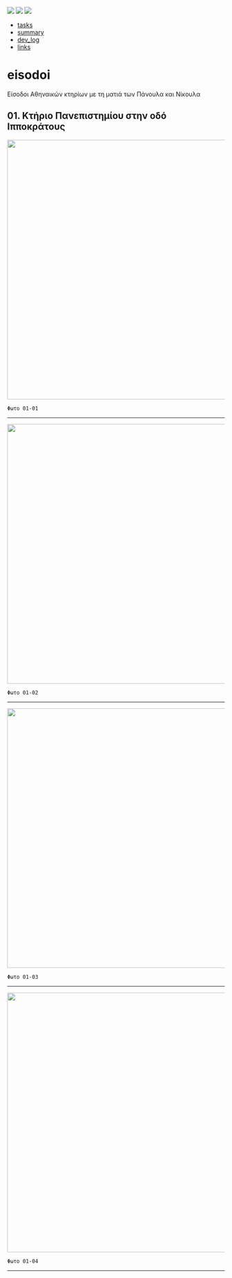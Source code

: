 [![](https://img.shields.io/badge/organization-PanoulasNikoulas-blue.svg)](https://github.com/PanoulasNikoulas) 
[![](https://img.shields.io/badge/remote-eisodoi-green.svg)](https://github.com/PanoulasNikoulas/eisodoi) 
[![](https://img.shields.io/badge/local-F:\prj\PanoulasNikoulas\eisodoi-orange.svg)]() 


* [tasks](tasks.md)
* [summary](summary.md)
* [dev_log](dev_log.md)
* [links](links.md)

# eisodoi
Είσοδοι Αθηναικών κτηρίων με τη ματιά των Πάνουλα και Νίκουλα




## 01. Κτήριο Πανεπιστημίου στην οδό Ιπποκράτους

<p align="center">
<img
src="img01/01.PNG"
width = 600
/>
</p> 

`Φωτο 01-01`

----

<p align="center">
<img
src="img01/02.PNG"
width = 600
/>
</p> 

`Φωτο 01-02`

----

<p align="center">
<img
src="img01/03.PNG"
width = 600
/>
</p> 

`Φωτο 01-03`

----

<p align="center">
<img
src="img01/04.PNG"
width = 600
/>
</p> 

`Φωτο 01-04`

----


